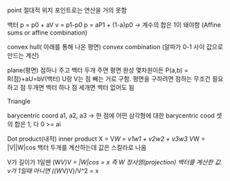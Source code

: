 point 절대적 위치
포인트로는 연산을 거의 못함

백터
p = p0 + aV
v = p1-p0
p = aP1 + (1-a)p0 -> 계수의 합은 1이 돼야함 (Affine sums or affine combination)

convex hull( 아래를 통해 나온 평면)
convex combination (알파가 0-1 사이 값으로 만드는 계산)

plane(평면)
점하나 주고 백터 두개 주면 평면 완성
몇차원이든 P(a,b) = R(점)+aU=bV(백터) U랑 V는 점 빼는 거로 구함.
평면을 구하려면 점하는 무조건 필요하고
점 두개면 백터 하나
점 세개면 백터 없어도 됨

Triangle

barycentric coord
a1, a2, a3 -> 한 점에 어떤 삼각형에 대한 barycentric cood
셋의 합은 1, 다 0 >= ai

Dot product(내적) inner product
X = V*W = v1w1 + v2w2 + v3w3
V*W = |V||W|cos
백터 두개를 계산하는데 값은 스칼라로 나옴

V가 길이가 1일땐 (W*V)V = |W|cos = x
즉 W 정사영(projection) 백터를 계산한 값. v가 1일때 아니면 ((W*V)V)/V^2 = x
